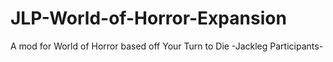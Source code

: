 # JLP-World-of-Horror-Expansion
A mod for World of Horror based off Your Turn to Die -Jackleg Participants-
